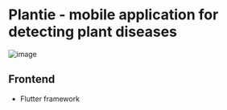 # Plantie - mobile application for detecting plant diseases
![image](https://github.com/user-attachments/assets/b9849016-ad8a-4c1c-9609-280f1f546e69)

## Frontend
- Flutter framework

